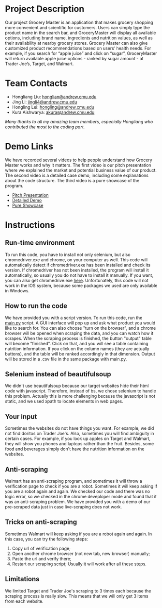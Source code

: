 # Project Description
Our project Grocery Master is an application that makes grocery shopping more convenient and scientific for customers. Users can simply type the product name in the search bar, and GroceryMaster will display all available options, including brand name, ingredients and nutrition values, as well as their availability at nearby grocery stores. Grocery Master can also give customized product recommendations based on users’ health needs. For example, if you search for “apple juice” and click on “sugar”, GroceryMaster will return available apple juice options - ranked by sugar amount - at Trader Joe’s, Target, and Walmart.

# Team Contacts
- Hongliang Liu: honglian@andrew.cmu.edu
- Jing Li: jingli4@andrew.cmu.edu
- Hongling Lei: hongling@andrew.cmu.edu
- Kura Aishwarya: akura@andrew.cmu.edu

*Many thanks to all my amazing team members, especially Hongliang who contributed the most to the coding part.*

# Demo Links
We have recorded several videos to help people understand how Grocery Master works and why it matters. The first video is our pitch presentation where we explained the market and potential business value of our product. The second video is a detailed case demo, including some explanations about the code structure. The third video is a pure showcase of the program.
- [Pitch Presentation](https://www.youtube.com/watch?v=g1utgS0EcM0)
- [Detailed Demo](https://www.youtube.com/watch?v=RKH5n60_kZ4)
- [Pure Showcase](https://www.youtube.com/watch?v=k-xWSYLsQx4)

# Instructions
## Run-time environment
To run this code, you have to install not only selenium, but also chromedriver.exe and chrome, on your computer as well.
This code will automatically detect if chromedriver.exe has been installed and check its version. If chromedriver has not been installed, the program will install it automatically, so usually you do not have to install it manually.
If you want, you can also get chromedrive.exe [here](https://chromedriver.chromium.org/downloads).
Unfortunately, this code will not work in the IOS system, because some packages we used are only available in Windows.

## How to run the code
We have provided you with a script version. To run this code, run the [main.py](https://github.com/HonglingLei/Grocery-Master/blob/main/main.py) script. A GUI interface will pop up and ask what product you would like to search for. You can also choose "turn on the browser", and a chrome browser will be opened when scraping the data, and you can watch how it scrapes. When the scraping process is finished, the button "output" table will become "finished". Click on that, and you will see a table containing nutrition information. If you click on the column names (they are actually buttons), and the table will be ranked accordingly in that dimension.
Output will be stored in a .csv file in the same package with main.py.

## Selenium instead of beautifulsoup
We didn't use beautifulsoup because our target websites hide their html code with javascript. Therefore, instead of bs, we chose selenium to handle this problem. Actually this is more challenging because the javascript is not static, and we used xpath to locate elements in web pages.

## Your input
Sometimes the websites do not have things you want. For example, we did not find doritos on Trader Joe's. Also, sometimes you will find ambiguity in certain cases. For example, if you look up apples on Target and Walmart, they will show you phones and laptops rather than the fruit. Besides, some food and beverages simply don't have the nutrition information on the websites.

## Anti-scraping
Walmart has an anti-scraping program, and sometimes it will throw a verification page to check if you are a robot. Sometimes it will keep asking if you are a robot again and again. We checked our code and there was no logic error, so we checked in the chrome deveploper mode and found that it was an anti-scraping problem. We have provided you with a demo of our pre-scraped data just in case live-scraping does not work.

## Tricks on anti-scraping
Sometimes Walmart will keep asking if you are a robot again and again. In this case, you can try the following steps:
1. Copy url of verification page;
2. Open another chrome browser (not new tab, new browser) manually;
3. Paste the url and verify there;
4. Restart our scraping script;
Usually it will work after all these steps.

## Limitations
We limited Target and Trader Joe's scraping to 3 times each because the scraping process is really slow. This means that we will only get 3 items from each website.
